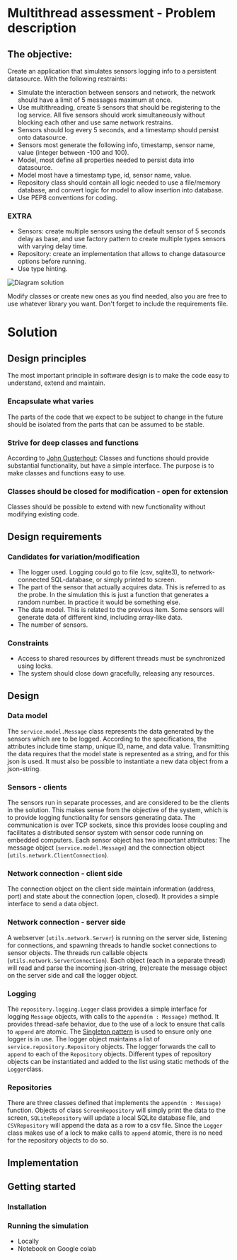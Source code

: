 
# Multithread assessment - Problem description

## The objective: 
Create an application that simulates sensors logging info to a persistent datasource.
With the following restraints:
- Simulate the interaction between sensors and network, the network should have a limit of 5 messages maximum at once.
- Use multithreading, create 5 sensors that should be registering to the log service. All five sensors should work 
simultaneously without blocking each other and use same network restrains.
- Sensors should log every 5 seconds, and a timestamp should persist onto datasource.
- Sensors most generate the following info, timestamp, sensor name, value (integer between -100 and 100).
- Model, most define all properties needed to persist data into datasource.
- Model most have a timestamp type, id, sensor name, value.
- Repository class should contain all logic needed to use a file/memory database, and convert logic for model to allow 
insertion into database.
- Use PEP8 conventions for coding.

### EXTRA
- Sensors: create multiple sensors using the default sensor of 5 seconds delay as base, 
and use factory pattern to create multiple types sensors with varying delay time.
- Repository: create an implementation that allows to change datasource options before running.
- Use type hinting.

![Diagram solution](multithread_assesment.png)

Modify classes or create new ones as you find needed, also you are free to use whatever library you want.
Don't forget to include the requirements file.

# Solution
## Design principles
The most important principle in software design is to make the code easy to understand, extend and  maintain. 
### Encapsulate what varies
The parts of the code that we expect to be subject to change in the future should be isolated from the parts that can be assumed to be stable.
### Strive for deep classes and functions
According to [John Ousterhout](https://youtu.be/bmSAYlu0NcY): Classes and functions should provide substantial functionality, but have a simple interface. The purpose is to make classes and functions easy to use. 
### Classes should be closed for modification - open for extension
Classes should be possible to extend with new functionality without modifying existing code.

## Design requirements
### Candidates for variation/modification
- The logger used. Logging could go to file (csv, sqlite3), to network-connected SQL-database, or simply printed to screen. 
- The part of the sensor that actually acquires data. This is referred to as the probe. In the simulation this is just a function that generates a random number. In practice it would be something else.
- The data model. This is related to the previous item. Some sensors will generate data of different kind, including array-like data.
- The number of sensors.
### Constraints
- Access to shared resources by different threads must be synchronized using locks.
- The system should close down gracefully, releasing any resources.
## Design
### Data model
The `service.model.Message` class represents the data generated by the sensors which are to be logged. According to the specifications, the attributes include time stamp, unique ID, name, and data value. Transmitting the data requires that the model state is represented as a string, and for this json is used. It must also be possible to instantiate a new data object from a json-string.  
### Sensors - clients
The sensors run in separate processes, and are considered to be the clients in the solution. This makes sense from the objective of the system, which is to provide logging functionality for sensors generating data. The communication is over TCP sockets, since this provides loose coupling and facilitates a distributed sensor system with sensor code running on embedded computers. Each sensor object has two important attributes: The message object (`service.model.Message`) and the connection object (`utils.network.ClientConnection`).
### Network connection - client side
The connection object on the client side maintain information (address, port) and state about the connection (open, closed). It provides a simple interface to send a data object.
### Network connection - server side
A webserver (`utils.network.Server`) is running on the server side, listening for connections, and spawning threads to handle socket connections to sensor objects. The threads run callable objects (`utils.network.ServerConnection`). Each object (each in a separate thread)  will read and parse the incoming json-string, (re)create the message object on the server side and call the logger object.  
### Logging
The `repository.logging.Logger` class provides a simple interface for logging `Message` objects, with calls to the `append(m : Message)` method. It provides thread-safe behavior, due to the use of a lock to ensure that calls to `append` are atomic.   The [Singleton pattern](https://refactoring.guru/design-patterns/singleton/python/example) is used to ensure only one logger is in use. The logger object maintains a list of `service.repository.Repository` objects. The logger forwards the call to `append` to each of the `Repository` objects. Different types of repository objects can be instantiated and added to the list using static methods of the `Logger`class.
### Repositories
There are three classes defined that implements the `append(m : Message)` function. Objects of class `ScreenRepository` will simply print the data to the screen, `SQLiteRepository` will update a local SQLite database file, and `CSVRepository` will append the data as a row to a csv file. Since the `Logger` class makes use of a lock to make calls to `append` atomic, there is no need for the repository objects to do so.
## Implementation
## Getting started
### Installation
### Running the simulation
- Locally
- Notebook on Google colab
